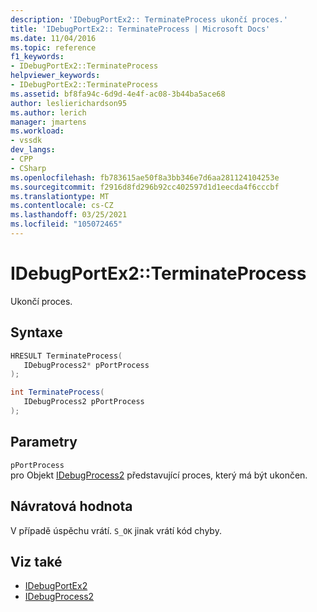 ```yaml
---
description: 'IDebugPortEx2:: TerminateProcess ukončí proces.'
title: 'IDebugPortEx2:: TerminateProcess | Microsoft Docs'
ms.date: 11/04/2016
ms.topic: reference
f1_keywords:
- IDebugPortEx2::TerminateProcess
helpviewer_keywords:
- IDebugPortEx2::TerminateProcess
ms.assetid: bf8fa94c-6d9d-4e4f-ac08-3b44ba5ace68
author: leslierichardson95
ms.author: lerich
manager: jmartens
ms.workload:
- vssdk
dev_langs:
- CPP
- CSharp
ms.openlocfilehash: fb783615ae50f8a3bb346e7d6aa281124104253e
ms.sourcegitcommit: f2916d8fd296b92cc402597d1d1eecda4f6cccbf
ms.translationtype: MT
ms.contentlocale: cs-CZ
ms.lasthandoff: 03/25/2021
ms.locfileid: "105072465"
---
```

# <a name="idebugportex2terminateprocess"></a>IDebugPortEx2::TerminateProcess
Ukončí proces.

## <a name="syntax"></a>Syntaxe

```cpp
HRESULT TerminateProcess( 
   IDebugProcess2* pPortProcess
);
```

```csharp
int TerminateProcess( 
   IDebugProcess2 pPortProcess
);
```

## <a name="parameters"></a>Parametry
`pPortProcess`\
pro Objekt [IDebugProcess2](../../../extensibility/debugger/reference/idebugprocess2.md) představující proces, který má být ukončen.

## <a name="return-value"></a>Návratová hodnota
 V případě úspěchu vrátí. `S_OK` jinak vrátí kód chyby.

## <a name="see-also"></a>Viz také
- [IDebugPortEx2](../../../extensibility/debugger/reference/idebugportex2.md)
- [IDebugProcess2](../../../extensibility/debugger/reference/idebugprocess2.md)
